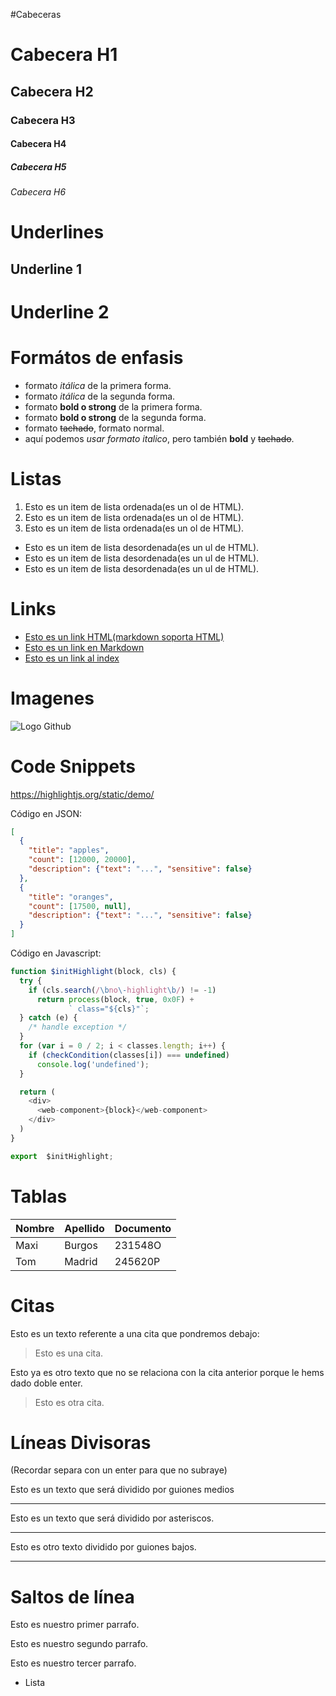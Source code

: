 #Cabeceras
# Cabecera H1
## Cabecera H2
### Cabecera H3
#### Cabecera H4
##### Cabecera H5
###### Cabecera H6

# Underlines
Underline 1
-----------

Underline 2
===========

# Formátos de enfasis
- formato *itálica* de la primera forma.
- formato _itálica_ de la segunda forma.
- formato **bold o strong** de la primera forma.
- formato __bold o strong__ de la segunda forma.
- formato ~~tachado~~, formato normal.
- aquí podemos *usar formato italico*, pero también **bold** y ~~tachado~~.

# Listas
1. Esto es un item de lista ordenada(es un ol de HTML).
2. Esto es un item de lista ordenada(es un ol de HTML).
3. Esto es un item de lista ordenada(es un ol de HTML).
- Esto es un item de lista desordenada(es un ul de HTML).
- Esto es un item de lista desordenada(es un ul de HTML).
- Esto es un item de lista desordenada(es un ul de HTML).

# Links
- <a href="http://www.google.com">Esto es un link HTML(markdown soporta HTML)</a>
- [Esto es un link en Markdown](http://wwww.google.com)
- [Esto es un link al index](index.html)

# Imagenes
![Logo Github](https://image.flaticon.com/icons/png/512/25/25231.png)



# Code Snippets

https://highlightjs.org/static/demo/

Código en JSON:
```JSON
[
  {
    "title": "apples",
    "count": [12000, 20000],
    "description": {"text": "...", "sensitive": false}
  },
  {
    "title": "oranges",
    "count": [17500, null],
    "description": {"text": "...", "sensitive": false}
  }
]
```
Código en Javascript:

```Javascript
function $initHighlight(block, cls) {
  try {
    if (cls.search(/\bno\-highlight\b/) != -1)
      return process(block, true, 0x0F) +
             ` class="${cls}"`;
  } catch (e) {
    /* handle exception */
  }
  for (var i = 0 / 2; i < classes.length; i++) {
    if (checkCondition(classes[i]) === undefined)
      console.log('undefined');
  }

  return (
    <div>
      <web-component>{block}</web-component>
    </div>
  )
}

export  $initHighlight;
```

# Tablas
| Nombre | Apellido | Documento |
|--------| -------- | --------- |
|Maxi |Burgos | 231548O |
|Tom |Madrid | 245620P |

# Citas
Esto es un texto referente a una cita que pondremos debajo:
> Esto es una cita.

Esto ya es otro texto que no se relaciona con la cita anterior porque le hems dado doble enter.

> Esto es otra cita.

# Líneas Divisoras
(Recordar separa con un enter para que no subraye)

Esto es un texto que será dividido por guiones medios

--- 
Esto es un texto que será dividido por asteriscos.

***

Esto es otro texto dividido por guiones bajos.

___

# Saltos de línea
Esto es nuestro primer parrafo.

Esto es nuestro segundo parrafo.

Esto es nuestro tercer parrafo.
- Lista